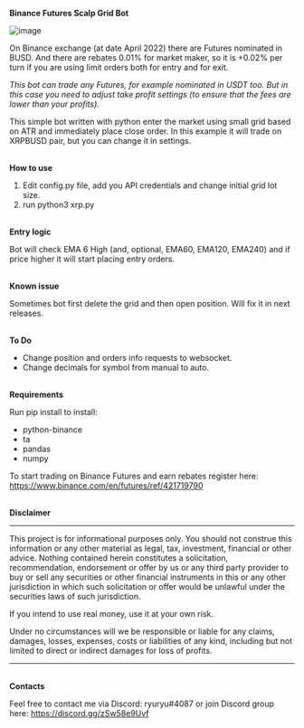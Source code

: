 <strong>Binance Futures Scalp Grid Bot</strong>

![image](https://user-images.githubusercontent.com/81808867/164885242-d2da893e-e60e-444e-be76-7e41aa9bb7ed.png)


On Binance exchange (at date April 2022) there are Futures nominated in BUSD. And there are rebates 0.01% for market maker, so it is +0.02% per turn if you are using limit orders both for entry and for exit.

<i>This bot can trade any Futures, for example nominated in USDT too. But in this case you need to adjust take profit settings (to ensure that the fees are lower than your profits).</i>


This simple bot written with python enter the market using small grid based on ATR and immediately place close order. In this example it will trade on XRPBUSD pair, but you can change it in settings.

<br>
<strong>How to use</strong>

1. Edit config.py file, add you API credentials and change initial grid lot size.
2. run python3 xrp.py

<br>
<strong>Entry logic</strong>

Bot will check EMA 6 High (and, optional, EMA60, EMA120, EMA240) and if price higher it will start placing entry orders.

<br>
<strong>Known issue</strong>

Sometimes bot first delete the grid and then open position. Will fix it in next releases.

<br>
<strong>To Do</strong>

- Change position and orders info requests to websocket.
- Change decimals for symbol from manual to auto.

<br>
<strong>Requirements</strong>

Run pip install to install:
- python-binance
- ta
- pandas
- numpy


To start trading on Binance Futures and earn rebates register here: https://www.binance.com/en/futures/ref/421719790

<br>
<strong>Disclaimer</strong>
<hr>
This project is for informational purposes only. You should not construe this information or any other material as legal, tax, investment, financial or other advice. Nothing contained herein constitutes a solicitation, recommendation, endorsement or offer by us or any third party provider to buy or sell any securities or other financial instruments in this or any other jurisdiction in which such solicitation or offer would be unlawful under the securities laws of such jurisdiction.

If you intend to use real money, use it at your own risk.

Under no circumstances will we be responsible or liable for any claims, damages, losses, expenses, costs or liabilities of any kind, including but not limited to direct or indirect damages for loss of profits.
<hr>

<br>
<strong>Contacts</strong>

Feel free to contact me via Discord: ryuryu#4087
or join Discord group here: https://discord.gg/zSw58e9Uvf
